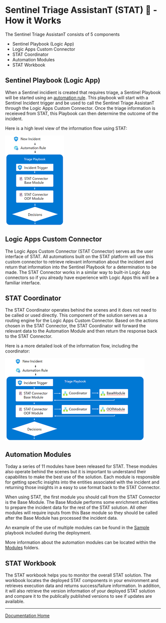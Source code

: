 # Sentinel Triage AssistanT (STAT) :hospital: - How it Works

The Sentinel Triage AssistanT consists of 5 components

* Sentinel Playbook (Logic App)
* Logic Apps Custom Connector
* STAT Coordinator
* Automation Modules
* STAT Workbook

## Sentinel Playbook (Logic App)

When a Sentinel incidient is created that requires triage, a Sentinel Playbook will be started using an [automation rule](https://docs.microsoft.com/azure/sentinel/automate-incident-handling-with-automation-rules).  This playbook will start with a Sentinel Incident trigger and be used to call the Sentinel Triage AssistanT through the Logic Apps Custom Connector.  Once the triage information is receieved from STAT, this Playbook can then determine the outcome of the incident.

Here is a high level view of the information flow using STAT:

![STAT Information Flow](images/statoverview.png)

## Logic Apps Custom Connector

The Logic Apps Custom Connector (STAT Connector) serves as the user interface of STAT.  All automations built on the STAT platform will use this custom connector to retrieve relevant information about the incident and return that information into the Sentinel Playbook for a determination to be made.  The STAT Connector works in a similar way to built-in Logic App connectors so if you already have experience with Logic Apps this will be a familiar interface.

## STAT Coordinator

The STAT Coordinator operates behind the scenes and it does not need to be called or used directly.  This component of the solution serves as a routing engine for the Logic Apps Custom Connector.  Based on the actions chosen in the STAT Connector, the STAT Coordinator will forward the relevant data to the Automation Module and then return the response back to the STAT Connector.

Here is a more detailed look of the information flow, including the coordinator:

![STAT Detailed Information Flow](images/statdetailedview.png)

## Automation Modules

Today a series of 11 modules have been released for STAT.  These modules also operate behind the scenes but it is important to understand their capabilites to make the best use of the solution.  Each module is responsible for getting specfic insights into the entities associated with the incident and returning those insights in a easy to use format back to the STAT Connector.

When using STAT, the first module you should call from the STAT Connector is the Base Module.  The Base Module performs some enrichment activities to prepare the incident data for the rest of the STAT solution.  All other modules will require inputs from this Base module so they should be called after the Base Module has processed the incident data.

An example of the use of multiple modules can be found in the [Sample](sample.md) playbook included during the deployment.

More information about the automation modules can be located within the [Modules](/Modules/) folders.

## STAT Workbook

The STAT workbook helps you to monitor the overall STAT solution.  The workbook locates the deployed STAT components in your environment and retrieves execution data and returns success/failure information.  In addition, it will also retrieve the version information of your deployed STAT solution and compare it to the publically published versions to see if updates are available.

---
[Documentation Home](readme.md)
